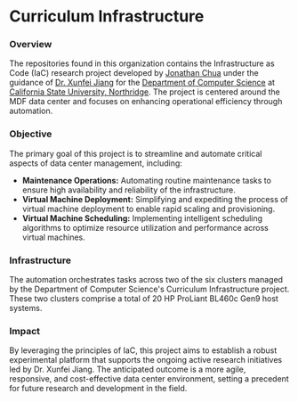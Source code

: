 # Curriculum Infrastructure
### Overview
The repositories found in this organization contains the Infrastructure as Code (IaC) research project developed by [Jonathan Chua](https://www.github.com/chizuo) under the guidance of [Dr. Xunfei Jiang](https://www.csun.edu/~xjiang/index.html) for the [Department of Computer Science](https://www.csun.edu/engineering-computer-science/computer-science) at [California State University, Northridge](https://www.csun.edu/). The project is centered around the MDF data center and focuses on enhancing operational efficiency through automation.

### Objective
The primary goal of this project is to streamline and automate critical aspects of data center management, including:
- **Maintenance Operations:** Automating routine maintenance tasks to ensure high availability and reliability of the infrastructure.
- **Virtual Machine Deployment:** Simplifying and expediting the process of virtual machine deployment to enable rapid scaling and provisioning.
- **Virtual Machine Scheduling:** Implementing intelligent scheduling algorithms to optimize resource utilization and performance across virtual machines.

### Infrastructure
The automation orchestrates tasks across two of the six clusters managed by the Department of Computer Science's Curriculum Infrastructure project. These two clusters comprise a total of 20 HP ProLiant BL460c Gen9 host systems.

### Impact
By leveraging the principles of IaC, this project aims to establish a robust experimental platform that supports the ongoing active research initiatives led by Dr. Xunfei Jiang. The anticipated outcome is a more agile, responsive, and cost-effective data center environment, setting a precedent for future research and development in the field.
